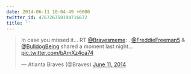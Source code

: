 ```yaml
---
date: 2014-06-11 10:04:49 +0000
twitter_id: 476726750194716672
title: ''
---
```


<blockquote class="twitter-tweet"><p lang="en" dir="ltr">In case you missed it... RT <a href="https://twitter.com/Bravesmeme?ref_src=twsrc%5Etfw">@Bravesmeme</a>: . <a href="https://twitter.com/FreddieFreeman5?ref_src=twsrc%5Etfw">@FreddieFreeman5</a> &amp; <a href="https://twitter.com/BulldogBeing?ref_src=twsrc%5Etfw">@BulldogBeing</a> shared a moment last night... <a href="http://t.co/bAmXz4ca74">pic.twitter.com/bAmXz4ca74</a></p>&mdash; Atlanta Braves (@Braves) <a href="https://twitter.com/Braves/status/476708333077164032?ref_src=twsrc%5Etfw">June 11, 2014</a></blockquote>
<script async src="https://platform.twitter.com/widgets.js" charset="utf-8"></script>
